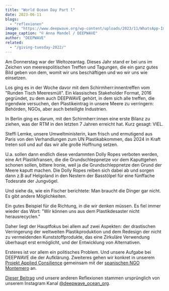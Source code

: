 ```yaml
---
title: "World Ocean Day Part l"
date: 2023-06-11
blogs: 
  - "reflexionen"
image: "https://www.deepwave.org/wp-content/uploads/2023/11/WhatsApp-Image-2023-11-24-at-07.10.00-6.jpeg"
image_caption: "© Anna Mandel / DEEPWAVE"
author: "DEEPWAVE"
related: 
  - "/giving-tuesday-2022/"
---
```


Am Donnerstag war der Weltozeantag. Dieses Jahr stand er bei uns im Zeichen von meerespolitischen Treffen und Tagungen, die ein ganz gutes Bild geben von dem, womit wir uns beschäftigen und wo wir uns wie einsetzen.

Los ging es in der Woche davor mit dem Schirmherr:innentreffen vom "Runden Tisch Meeresmüll". Ein klassisches Stakeholder Format, 2016 gegründet, zu dem auch DEEPWAVE gehört, in dem sich alle treffen, die irgendwie versuchen, den Plastikeintrag in unsere Meere zu verringern: Behörden, NGOs, aber auch beteiligte Industrien.

In Berlin ging es darum, mit den Schirmherr:innen eine erste Bilanz zu ziehen, was der RTM in den letzten 7 Jahren erreicht hat. Kurz gesagt: VIEL.

Steffi Lemke, unsere Umweltministerin, kam frisch und ermutigend aus Paris von den Verhandlungen zum UN Plastikabkommen, das 2024 in Kraft treten soll und auf das wir alle große Hoffnung setzen.

U.a. sollen dann endlich diese verdammten Dolly Ropes verboten werden, eine Art Plastikfransen, die die Grundschleppnetze vor dem Kaputtgehen schonen sollen, bittere Ironie, weil ja die Grundschleppnetze den Grund der Meere kaputt machen. Die Dolly Ropes reiben sich dabei ab und sorgen dann z.B auf Helgoland in den Nestern der Basstölpel für eine fünffache Todesrate der Jungvögel.

Und siehe da, wie ein Fischer berichtete: Man braucht die Dinger gar nicht. Es gibt andere Möglichkeiten.

Ein gutes Beispiel für die Richtung, in die wir denken müssen. Es fiel immer wieder das Wort: "Wir können uns aus dem Plastikdesaster nicht herausrecyclen."

Daher liegt der Hauptfokus bei allem auf zwei Aspekten: der drastischen Verringerung der weltweiten Plastikproduktion und dem Redesign der nicht zu vermeidenden Kunststoffprodukte, das eine Zirkuläre Verwendung überhaupt erst ermöglicht, und der Entwicklung von Alternativen.

Ersteres ist vor allem ein politisches Problem. Und unsere Aufgabe bei DEEPWAVE die der Aufklärung. Zweiteres gehen wir konkret in unserem [Projekt Applied Consilience](https://www.deepwave.org/giving-tuesday-2022/) gemeinsam mit der [spanischen NGO Montemero](https://www.montemero.eu/) an.

[Dieser Beitrag](https://www.instagram.com/p/CtU24elscUQ/) und unsere anderen Reflexionen stammen ursprünglich von unserem Instagram Kanal [@deepwave\_ocean\_org](https://www.instagram.com/deepwave_ocean_org/).
